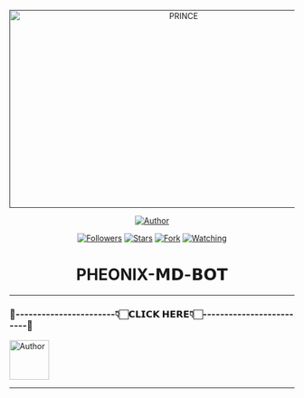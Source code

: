  <p align="center">  
  <a href="">
    <img alt="PRINCE" width="600" height="350" src="https://i.imgur.com/iI086tX.jpeg">
  </a>
</p>



<p align="center">
<a href="https://github.com/PRINCE-GDS/THE-PRINCE-BOT"><img title="Author" src="https://img.shields.io/badge/THE PRINCE BOT-black?style=for-the-badge&logo=github"></a>
<p/>

<p align="center">
<a href="https://github.com/PRINCE-GDS?tab=followers"><img title="Followers" src="https://img.shields.io/github/followers/PRINCE-GDS?label=Followers&style=social"></a>
<a href="https://github.com/PRINCE-GDS/THE-PRINCE-BOT/stargazers/"><img title="Stars" src="https://img.shields.io/github/stars/PRINCE-GDS/THE-PRINCE-BOT?&style=social"></a>
<a href="https://github.com/PRINCE-GDS/THE-PRINCE-BOT/network/members"><img title="Fork" src="https://img.shields.io/github/forks/PRINCE-GDS/THE-PRINCE-BOT?style=social"></a>
<a href="https://github.com/PRINCE-GDS/THE-PRINCE-BOT/watchers"><img title="Watching" src="https://img.shields.io/github/watchers/PRINCE-GDS/THE-PRINCE-BOT?label=Watching&style=social"></a>
</p>
 
 <h1 align="center">PHEONIX-𝗠𝗗-𝗕𝗢𝗧</h1>

****


### 💌-----------------------👇🏻𝗖𝗟𝗜𝗖𝗞 𝗛𝗘𝗥𝗘👇🏻-------------------------💌


<p align="left">
<a href="https://gd-sdeploy.vercel.app/PRINCE-MD-WEB-main/projects/index.html"><img height= "70" title="Author" src="https://img.shields.io/badge/PHOENIX 𝗕𝗢𝗧 𝗔𝗟𝗟 𝗗𝗘𝗣𝗟𝗢𝗬𝗠𝗘𝗡𝗧𝗦-032B44?style=for-the-badge&logo=vercel"></a>
<p/>


****






